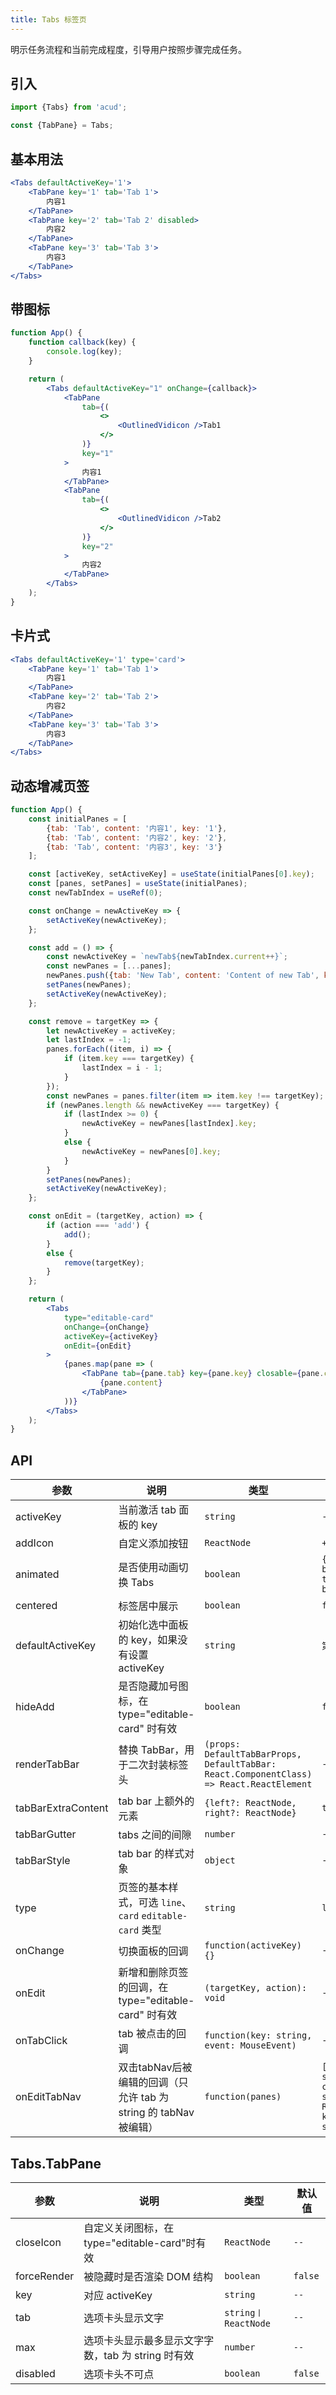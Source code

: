 ```yaml
---
title: Tabs 标签页
---
```


明示任务流程和当前完成程度，引导用户按照步骤完成任务。

## 引入

```js
import {Tabs} from 'acud';

const {TabPane} = Tabs;
```

## 基本用法

```jsx live fffx
<Tabs defaultActiveKey='1'>
    <TabPane key='1' tab='Tab 1'>
        内容1
    </TabPane>
    <TabPane key='2' tab='Tab 2' disabled>
        内容2
    </TabPane>
    <TabPane key='3' tab='Tab 3'>
        内容3
    </TabPane>
</Tabs>
```

## 带图标

```jsx live fffx
function App() {
    function callback(key) {
        console.log(key);
    }

    return (
        <Tabs defaultActiveKey="1" onChange={callback}>
            <TabPane
                tab={(
                    <>
                        <OutlinedVidicon />Tab1
                    </>
                )}
                key="1"
            >
                内容1
            </TabPane>
            <TabPane
                tab={(
                    <>
                        <OutlinedVidicon />Tab2
                    </>
                )}
                key="2"
            >
                内容2
            </TabPane>
        </Tabs>
    );
}
```

## 卡片式

```jsx live fffx
<Tabs defaultActiveKey='1' type='card'>
    <TabPane key='1' tab='Tab 1'>
        内容1
    </TabPane>
    <TabPane key='2' tab='Tab 2'>
        内容2
    </TabPane>
    <TabPane key='3' tab='Tab 3'>
        内容3
    </TabPane>
</Tabs>
```

## 动态增减页签

```jsx live fff
function App() {
    const initialPanes = [
        {tab: 'Tab', content: '内容1', key: '1'},
        {tab: 'Tab', content: '内容2', key: '2'},
        {tab: 'Tab', content: '内容3', key: '3'}
    ];

    const [activeKey, setActiveKey] = useState(initialPanes[0].key);
    const [panes, setPanes] = useState(initialPanes);
    const newTabIndex = useRef(0);

    const onChange = newActiveKey => {
        setActiveKey(newActiveKey);
    };

    const add = () => {
        const newActiveKey = `newTab${newTabIndex.current++}`;
        const newPanes = [...panes];
        newPanes.push({tab: 'New Tab', content: 'Content of new Tab', key: activeKey });
        setPanes(newPanes);
        setActiveKey(newActiveKey);
    };

    const remove = targetKey => {
        let newActiveKey = activeKey;
        let lastIndex = -1;
        panes.forEach((item, i) => {
            if (item.key === targetKey) {
                lastIndex = i - 1;
            }
        });
        const newPanes = panes.filter(item => item.key !== targetKey);
        if (newPanes.length && newActiveKey === targetKey) {
            if (lastIndex >= 0) {
                newActiveKey = newPanes[lastIndex].key;
            }
            else {
                newActiveKey = newPanes[0].key;
            }
        }
        setPanes(newPanes);
        setActiveKey(newActiveKey);
    };

    const onEdit = (targetKey, action) => {
        if (action === 'add') {
            add();
        }
        else {
            remove(targetKey);
        }
    };

    return (
        <Tabs
            type="editable-card"
            onChange={onChange}
            activeKey={activeKey}
            onEdit={onEdit}
        >
            {panes.map(pane => (
                <TabPane tab={pane.tab} key={pane.key} closable={pane.closable}>
                    {pane.content}
                </TabPane>
            ))}
        </Tabs>
    );
}
```

## API

| 参数               | 说明                                                              | 类型                                                                                     | 默认值                                                         |
| ------------------ | ----------------------------------------------------------------- | ---------------------------------------------------------------------------------------- | -------------------------------------------------------------- |
| activeKey          | 当前激活 tab 面板的 key                                           | `string`                                                                                 | `--`                                                           |
| addIcon            | 自定义添加按钮                                                    | `ReactNode`                                                                              | `+`                                                            |
| animated           | 是否使用动画切换 Tabs                                             | `boolean`                                                                                | `{ inkBar: boolean, tabPane: boolean }`                        |
| centered           | 标签居中展示                                                      | `boolean`                                                                                | `false`                                                        |
| defaultActiveKey   | 初始化选中面板的 key，如果没有设置 activeKey                      | `string`                                                                                 | `第一个面板`                                                   |
| hideAdd            | 是否隐藏加号图标，在 type="editable-card" 时有效                  | `boolean`                                                                                | `false`                                                        |
| renderTabBar       | 替换 TabBar，用于二次封装标签头                                   | `(props: DefaultTabBarProps, DefaultTabBar: React.ComponentClass) => React.ReactElement` | `--`                                                           |
| tabBarExtraContent | tab bar 上额外的元素                                              | `{left?: ReactNode, right?: ReactNode}`                                                  | `true`                                                         |
| tabBarGutter       | tabs 之间的间隙                                                   | `number`                                                                                 | `--`                                                           |
| tabBarStyle        | tab bar 的样式对象                                                | `object`                                                                                 | `--`                                                           |
| type               | 页签的基本样式，可选 `line`、`card` `editable-card` 类型          | `string`                                                                                 | `line`                                                         |
| onChange           | 切换面板的回调                                                    | `function(activeKey) {}`                                                                 | `--`                                                           |
| onEdit             | 新增和删除页签的回调，在 type="editable-card" 时有效              | `(targetKey, action): void`                                                              | `--`                                                           |
| onTabClick         | tab 被点击的回调                                                  | `function(key: string, event: MouseEvent)`                                               | `--`                                                           |
| onEditTabNav       | 双击tabNav后被编辑的回调（只允许 tab 为 string 的 tabNav 被编辑） | `function(panes)`                                                                        | `[{ tab: string, content: string \| ReactNode, key: string }]` |

## Tabs.TabPane

| 参数        | 说明                                               | 类型                | 默认值  |
| ----------- | -------------------------------------------------- | ------------------- | ------- |
| closeIcon   | 自定义关闭图标，在 type="editable-card"时有效      | `ReactNode`         | `--`    |
| forceRender | 被隐藏时是否渲染 DOM 结构                          | `boolean`           | `false` |
| key         | 对应 activeKey                                     | `string`            | `--`    |
| tab         | 选项卡头显示文字                                   | `string〡ReactNode` | `--`    |
| max         | 选项卡头显示最多显示文字字数，tab 为 string 时有效 | `number`            | `--`    |
| disabled    | 选项卡头不可点                                     | `boolean`           | `false` |
